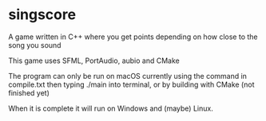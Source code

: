 # singscore
A game written in C++ where you get points depending on how close to the song you sound

This game uses SFML, PortAudio, aubio and CMake


The program can only be run on macOS currently using the command in compile.txt then typing ./main into terminal, or by building with CMake (not finished yet)

When it is complete it will run on Windows and (maybe) Linux.

